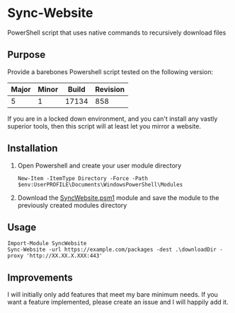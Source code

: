 # Sync-Website
PowerShell script that uses native commands to recursively download files

## Purpose 
Provide a barebones Powershell script tested on the following version:

|Major|Minor|Build|Revision|
|---|---|---|---
|5|1|17134|858

If you are in a locked down environment, and you can't install any vastly superior tools, then this script will at least let you mirror a website.

## Installation
1. Open Powershell and create your user module directory

   `New-Item -ItemType Directory -Force -Path $env:UserPROFILE\Documents\WindowsPowerShell\Modules`
   
2. Download the [SyncWebsite.psm1](https://raw.githubusercontent.com/lukepafford/Sync-Website/master/Sync-Website.ps1) module and save the module to the previously created modules directory

## Usage
```
Import-Module SyncWebsite
Sync-Website -url https://example.com/packages -dest .\downloadDir -proxy 'http://XX.XX.X.XXX:443'
```

## Improvements
I will initially only add features that meet my bare minimum needs. If you want a feature implemented, please create an issue and I will happily add it.
